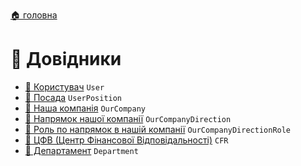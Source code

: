 ﻿[🏠 головна](../README.MD)
#  📘 Довідники

- [📘 Користувач](./User.md) `User`
- [📘 Посада](./UserPosition.md) `UserPosition`
- [📘 Наша компанія](./OurCompany.md) `OurCompany`
- [📘 Напрямок нашої компанії](./OurCompanyDirection.md) `OurCompanyDirection`
- [📘 Роль по напрямок в нашій компанії](./OurCompanyDirectionRole.md) `OurCompanyDirectionRole`
- [📘 ЦФВ (Центр Фінансової Відповідальності)](./CFR.md) `CFR`
- [📘 Департамент](./Department.md) `Department`
